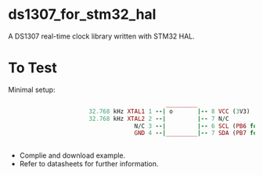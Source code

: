 # ds1307_for_stm32_hal
A DS1307 real-time clock library written with STM32 HAL.

# To Test
Minimal setup:
```Ruby
                                             _________
                       32.768 kHz XTAL1 1 --| o       |-- 8 VCC (3V3)
                       32.768 kHz XTAL2 2 --|         |-- 7 N/C
                                    N/C 3 --|         |-- 6 SCL (PB6 for STM32F030K6)
                                    GND 4 --|_________|-- 7 SDA (PB7 for STM32F030K6)
 
 ```
* Complie and download example.
* Refer to datasheets for further information.
